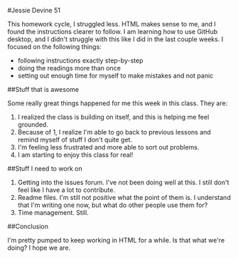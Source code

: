 #Jessie Devine 51

This homework cycle, I struggled less. HTML makes sense to me, and I found the instructions clearer to follow. I am learning how to use GitHub desktop, and I didn't struggle with this like I did in the last couple weeks. I focused on the following things:

- following instructions exactly step-by-step
- doing the readings more than once
- setting out enough time for myself to make mistakes and not panic

##Stuff that is awesome

Some really great things happened for me this week in this class. They are:

1. I realized the class is building on itself, and this is helping me feel grounded.
2. Because of 1, I realize I'm able to go back to previous lessons and remind myself of stuff I don't quite get.
3. I'm feeling less frustrated and more able to sort out problems.
4. I am starting to enjoy this class for real!


##Stuff I need to work on

1. Getting into the issues forum. I've not been doing well at this. I still don't feel like I have a lot to contribute.
2. Readme files. I'm still not positive what the point of them is. I understand that I'm writing one now, but what do other people use them for?
3. Time management. Still.

##Conclusion

I'm pretty pumped to keep working in HTML for a while. Is that what we're doing? I hope we are.